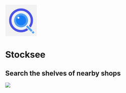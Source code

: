 <img src="stckchck/Stocksee/Resources/Assets.xcassets/AppIcon.appiconset/iTunesArtwork@2x.png" width="100">

# Stocksee

## Search the shelves of nearby shops

<img src="2019_09_03_Filters_GIF.gif" width="100">
